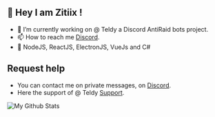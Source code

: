 ## 👋 Hey I am Zitiix !

- 🔭 I’m currently working on @ Teldy a Discord AntiRaid bots project.
- 📫 How to reach me [Discord](https://discord.com/users/840657258748706826).
- 🔧 NodeJS, ReactJS, ElectronJS, VueJs and C#

## Request help
- You can contact me on private messages, on [Discord](https://discord.com/users/840657258748706826).
- Here the support of @ Teldy [Support](https://discord.gg/r8GK5hB6AW).

<img alt="My Github Stats" src="https://github-readme-stats.vercel.app/api?username=zitiiix&show_icons=true&hide_border=true&theme=tokyonight" />



